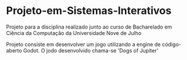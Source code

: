 # Projeto-em-Sistemas-Interativos
Projeto para a disciplina realizado junto ao curso de Bacharelado em Ciência da Computação da Universidade Nove de Julho

Projeto consiste em desenvolver um jogo utilizando a engine de código-aberto Godot. O jodo desenvolvido chama-se 'Dogs of Jupiter'
